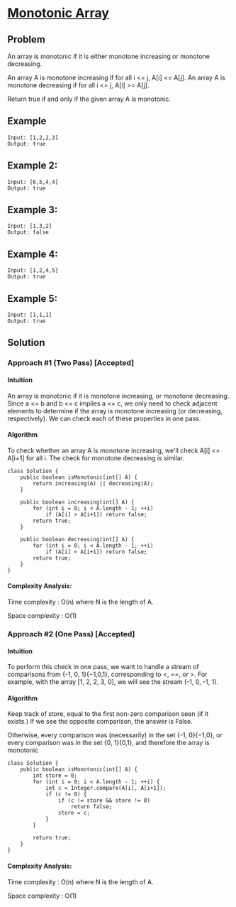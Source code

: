 # [Monotonic Array](https://leetcode.com/problems/monotonic-array/description/)

## Problem

An array is monotonic if it is either monotone increasing or monotone decreasing.

An array A is monotone increasing if for all i <= j, A[i] <= A[j].  An array A is monotone decreasing if for all i <= j, A[i] >= A[j].

Return true if and only if the given array A is monotonic.

## Example
```
Input: [1,2,2,3]
Output: true
```

## Example 2:
```
Input: [6,5,4,4]
Output: true
```

## Example 3:
```
Input: [1,3,2]
Output: false
```

## Example 4:
```
Input: [1,2,4,5]
Output: true
```

## Example 5:
```
Input: [1,1,1]
Output: true
```

## Solution
### Approach #1 (Two Pass) [Accepted]

#### Intuition

An array is monotonic if it is monotone increasing, or monotone decreasing. Since a <= b and b <= c implies a <= c, we only need to check adjacent elements to determine if the array is monotone increasing (or decreasing, respectively). We can check each of these properties in one pass.

#### Algorithm

To check whether an array A is monotone increasing, we'll check A[i] <= A[i+1] for all i. The check for monotone decreasing is similar.

```
class Solution {
    public boolean isMonotonic(int[] A) {
        return increasing(A) || decreasing(A);
    }

    public boolean increasing(int[] A) {
        for (int i = 0; i < A.length - 1; ++i)
            if (A[i] > A[i+1]) return false;
        return true;
    }

    public boolean decreasing(int[] A) {
        for (int i = 0; i < A.length - 1; ++i)
            if (A[i] < A[i+1]) return false;
        return true;
    }
}
```

#### Complexity Analysis:

Time complexity : O(n) where N is the length of A.

Space complexity : O(1)

### Approach #2 (One Pass) [Accepted]

#### Intuition

To perform this check in one pass, we want to handle a stream of comparisons from \{-1, 0, 1\}{−1,0,1}, corresponding to <, ==, or >. For example, with the array [1, 2, 2, 3, 0], we will see the stream (-1, 0, -1, 1).

#### Algorithm

Keep track of store, equal to the first non-zero comparison seen (if it exists.) If we see the opposite comparison, the answer is False.

Otherwise, every comparison was (necessarily) in the set \{-1, 0\}{−1,0}, or every comparison was in the set \{0, 1\}{0,1}, and therefore the array is monotonic

```
class Solution {
    public boolean isMonotonic(int[] A) {
        int store = 0;
        for (int i = 0; i < A.length - 1; ++i) {
            int c = Integer.compare(A[i], A[i+1]);
            if (c != 0) {
                if (c != store && store != 0)
                    return false;
                store = c;
            }
        }

        return true;
    }
}
```

#### Complexity Analysis:

Time complexity : O(n) where N is the length of A.

Space complexity : O(1)

